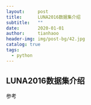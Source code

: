 ```yaml
---
layout:     post
title:      LUNA2016数据集介绍
subtitle:   ""
date:       2020-01-01
author:     tianhaoo
header-img: img/post-bg/42.jpg
catalog: true
tags:
  - python
---
```


## LUNA2016数据集介绍

参考
[](https://www.cnblogs.com/wzyuan/p/9452646.html)
[](https://www.twblogs.net/a/5d4b8151bd9eee5327fc1652/zh-cn)
[](https://blog.csdn.net/zyc2017/article/details/84030903)

